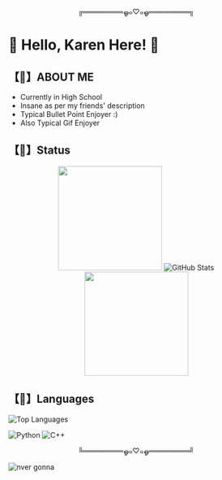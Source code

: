 <p align="center">
  ╔════════ஓ๑♡๑ஓ════════╗
<p/>

# 🌸 Hello, Karen Here! 🌸 

## 【🌺】ABOUT ME 
- Currently in High School
- Insane as per my friends' description
- Typical Bullet Point Enjoyer :)
- Also Typical Gif Enjoyer

## 【🌷】Status
<div style="text-align: center;">
  <img src="https://media.giphy.com/media/v1.Y2lkPTc5MGI3NjExMzdmOXR6a2UzY2txandpdDU4c202MGlycXQyaWowdTNkNDA4eWdqdyZlcD12MV9pbnRlcm5hbF9naWZfYnlfaWQmY3Q9cw/Wf9dyOrB0nGJn5FIYf/giphy.gif" height="205">
  <img src="https://github-readme-stats.vercel.app/api?username=lilyturfss&show_icons=true&theme=omni&custom_title=GitHub+Stats" alt="GitHub Stats">
  <img src="https://media.giphy.com/media/v1.Y2lkPTc5MGI3NjExc3FpZXIzNHIzbDF3MWdvYXFmbmFyOHBwemppMTU1cmY5MmV6ZGljYyZlcD12MV9pbnRlcm5hbF9naWZfYnlfaWQmY3Q9cw/3YAxVrJrjWIeeADRM7/giphy.gif" height="205">
</div>

## 【🌺】Languages
  ![Top Languages](https://github-readme-stats.vercel.app/api/top-langs/?username=lilyturfss&layout=compact&theme=omni&langs_count=6&card_width=445)

<div class="space">
</div>

![Python](https://img.shields.io/badge/Python-green?style=for-the-badge&logo=python&logoColor=white) 
![C++](https://img.shields.io/badge/C++-blue?style=for-the-badge&logo=cplusplus&logoColor=white)

<p align="center">
  ╚════════ஓ๑♡๑ஓ════════╝
<p/>

<div class="space">
</div>
<div class="space">
</div>

![nver gonna](https://media.giphy.com/media/v1.Y2lkPTc5MGI3NjExam1wbXBiY3V1NWwydmJncHB1ZHpxYnNxZHk5bnc3d3Bxbm5yZnVsayZlcD12MV9pbnRlcm5hbF9naWZfYnlfaWQmY3Q9Zw/Vuw9m5wXviFIQ/giphy.gif)

